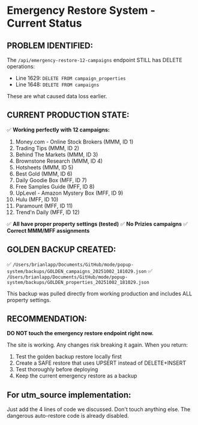 # Emergency Restore System - Current Status

## PROBLEM IDENTIFIED:
The `/api/emergency-restore-12-campaigns` endpoint STILL has DELETE operations:
- Line 1629: `DELETE FROM campaign_properties`
- Line 1648: `DELETE FROM campaigns`

These are what caused data loss earlier.

## CURRENT PRODUCTION STATE:
✅ **Working perfectly with 12 campaigns:**
1. Money.com - Online Stock Brokers (MMM, ID 1)
2. Trading Tips (MMM, ID 2)
3. Behind The Markets (MMM, ID 3)
4. Brownstone Research (MMM, ID 4)
5. Hotsheets (MMM, ID 5)
6. Best Gold (MMM, ID 6)
7. Daily Goodie Box (MFF, ID 7)
8. Free Samples Guide (MFF, ID 8)
9. UpLevel - Amazon Mystery Box (MFF, ID 9)
10. Hulu (MFF, ID 10)
11. Paramount (MFF, ID 11)
12. Trend'n Daily (MFF, ID 12)

✅ **All have proper property settings (tested)**
✅ **No Prizies campaigns**
✅ **Correct MMM/MFF assignments**

## GOLDEN BACKUP CREATED:
✅ `/Users/brianlapp/Documents/GitHub/mode/popup-system/backups/GOLDEN_campaigns_20251002_181029.json`
✅ `/Users/brianlapp/Documents/GitHub/mode/popup-system/backups/GOLDEN_properties_20251002_181029.json`

This backup was pulled directly from working production and includes ALL property settings.

## RECOMMENDATION:
**DO NOT touch the emergency restore endpoint right now.**

The site is working. Any changes risk breaking it again. When you return:

1. Test the golden backup restore locally first
2. Create a SAFE restore that uses UPSERT instead of DELETE+INSERT
3. Test thoroughly before deploying
4. Keep the current emergency restore as a backup

## For utm_source implementation:
Just add the 4 lines of code we discussed. Don't touch anything else.
The dangerous auto-restore code is already disabled.
